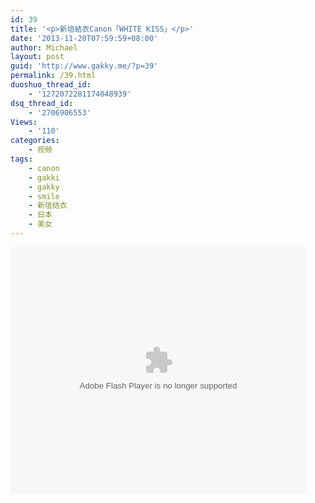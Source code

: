 ```yaml
---
id: 39
title: '<p>新垣結衣Canon「WHITE KISS」</p>'
date: '2013-11-20T07:59:59+08:00'
author: Michael
layout: post
guid: 'http://www.gakky.me/?p=39'
permalink: /39.html
duoshuo_thread_id:
    - '1272072281174048939'
dsq_thread_id:
    - '2706906553'
Views:
    - '110'
categories:
    - 视频
tags:
    - canon
    - gakki
    - gakky
    - smile
    - 新垣结衣
    - 日本
    - 美女
---
```


<object height="394" width="473"><param name="allowscriptaccess" value="sameDomain"></param><param name="wmode" value="transparent"></param><param name="movie" value="http://www.tudou.com/v/180948809/v.swf"></param><param name="allowfullscreen" value="true"></param><embed allowfullscreen="true" allowscriptaccess="sameDomain" height="394" src="http://www.tudou.com/v/180948809/v.swf" type="application/x-shockwave-flash" width="473" wmode="transparent"></embed></object>